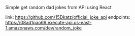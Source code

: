 Simple get random dad jokes from API using React

link: https://github.com/15Dkatz/official_joke_api
endpoints: https://08ad1pao69.execute-api.us-east-1.amazonaws.com/dev/random_joke

